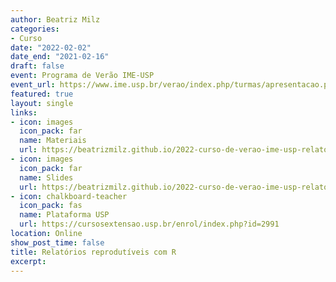 ```yaml
---
author: Beatriz Milz
categories:
- Curso
date: "2022-02-02"
date_end: "2021-02-16"
draft: false
event: Programa de Verão IME-USP
event_url: https://www.ime.usp.br/verao/index.php/turmas/apresentacao.php
featured: true
layout: single
links:
- icon: images
  icon_pack: far
  name: Materiais
  url: https://beatrizmilz.github.io/2022-curso-de-verao-ime-usp-relatorios/
- icon: images
  icon_pack: far
  name: Slides
  url: https://beatrizmilz.github.io/2022-curso-de-verao-ime-usp-relatorios/slides/
- icon: chalkboard-teacher
  icon_pack: fas
  name: Plataforma USP
  url: https://cursosextensao.usp.br/enrol/index.php?id=2991
location: Online
show_post_time: false
title: Relatórios reprodutíveis com R
excerpt: 
---
```



